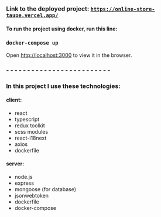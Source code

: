 ### Link to the deployed project: [`https://online-store-taupe.vercel.app/`](https://online-store-taupe.vercel.app/)

#### To run the project using docker, run this line:

### `docker-compose up`

Open [http://localhost:3000](http://localhost:3000) to view it in the browser.

### - - - - - - - - - - - - - - - - - - - - - - - - - 

### In this project I use these technologies:
#### client:
- react
- typescript
- redux toolkit
- scss modules
- react-i18next
- axios
- dockerfile

#### server:
- node.js
- express
- mongoose (for database)
- jsonwebtoken
- dockerfile
- docker-compose
